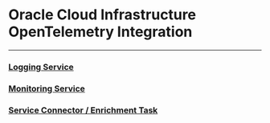 # Oracle Cloud Infrastructure OpenTelemetry Integration

---

### [Logging Service](oci-log-otel/README.md)
### [Monitoring Service](oci-metrics-otel/README.md)
### [Service Connector / Enrichment Task](oci-tag-enrich/README.md)
